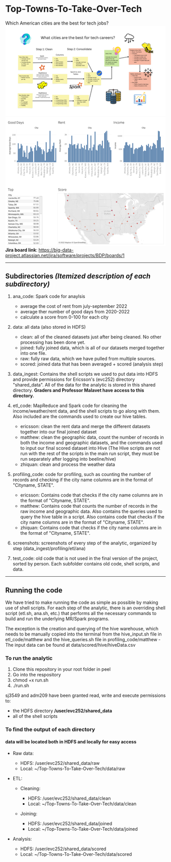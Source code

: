 # Top-Towns-To-Take-Over-Tech
Which American cities are the best for tech jobs?
![Our diagram showcasing our pipelines and processes](diagram.png)
![Our visualization with heatmap and bar graphs](viz.png)
**Jira board link**: <https://big-data-project.atlassian.net/jira/software/projects/BDP/boards/1>

---

## Subdirectories *(Itemized description of each subdirectory)*

1. ana_code: Spark code for anaylsis
    - average the cost of rent from  july-september 2022
    - average ther number of good days from 2020-2022
    - calculate a score from 0-100 for each city

2. data: all data (also stored in HDFS)
    - clean: all of the cleaned datasets just after being cleaned. No other processing has been done yet.
    - joined: fully joined data, which is all of our datasets merged together into one file.
    - raw: fully raw data, which we have pulled from multiple sources.
    - scored: joined data that has been averaged + scored (analysis step)

3. data_ingest: Contains the shell scripts we used to put data into HDFS and provide permissions for Ericsson's (evc252) directory "shared_data". All of the data for the analytic is stored in this shared directory. **Graders and Professor Malavet have access to this directory.**

4. etl_code: MapReduce and Spark code for cleaning the income/weather/rent data, and the shell scripts to go along with them. Also included are the commands used to create our hive tables.
    - ericsson: clean the rent data and merge the different datasets together into our final joined dataset
    - matthew: clean the geographic data, count the number of records in both the income and geographic datasets, and the commands used to input our final scored dataset into Hive (The Hive scripts are not run with the rest of the scripts in the main run script, they must be run separately after logging into beeline/hive)
    - zhiquan: clean and process the weather data

5. profiling_code: code for profiling, such as counting the number of records and checking if the city name columns are in the format of "Cityname, STATE".
    - ericsson: Contains code that checks if the city name columns are in the format of "Cityname, STATE".
    - matthew: Contains code that counts the number of records in the raw income and geographic data. Also contains the queries used to query the hive table in a script. Also contains code that checks if the city name columns are in the format of "Cityname, STATE".
    - zhiquan: Contains code that checks if the city name columns are in the format of "Cityname, STATE".

6. screenshots: screenshots of every step of the analytic, organized by step (data_ingest/profiling/etl/ana)

7. test_code: old code that is not used in the final version of the project, sorted by person. Each subfolder contains old code, shell scripts, and data.
---

## Running the code

We have tried to make running the code as simple as possible by making use of shell scripts. For each step of the analytic, there is an overriding shell script (etl.sh, ana.sh, etc.) that performs all the necessary commands to build and run the underlying MR/Spark programs.

 The exception is the creation and querying of the hive warehouse, which needs to be manually copied into the terminal from the hive_input.sh file in etl_code/matthew and the hive_queries.sh file in profiling_code/matthew
    - The input data can be found at data/scored/hive/hiveData.csv

### To run the analytic

1. Clone this repository in your root folder in peel
2. Go into the respository
3. chmod +x run.sh
4. ./run.sh

sj3549 and adm209 have been granted read, write and execute permissions to:
- the HDFS directory **/user/evc252/shared_data**
- all of the shell scripts

### To find the output of each directory

#### data will be located **both** in HDFS and locally for easy access

- Raw data:
    - HDFS: /user/evc252/shared_data/raw
    - Local: ~/Top-Towns-To-Take-Over-Tech/data/raw

- ETL:
    - Cleaning:
        - HDFS: /user/evc252/shared_data/clean
        - Local: ~/Top-Towns-To-Take-Over-Tech/data/clean

    - Joining:
        - HDFS: /user/evc252/shared_data/joined
        - Local: ~/Top-Towns-To-Take-Over-Tech/data/joined

- Analysis:
    - HDFS: /user/evc252/shared_data/scored
    - Local: ~/Top-Towns-To-Take-Over-Tech/data/scored
